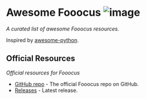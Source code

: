# Awesome Fooocus ![image](https://github.com/sindresorhus/awesome/blob/main/media/badge-flat.svg)
_A curated list of awesome Fooocus resources._

Inspired by [awesome-python](https://awesome-python.com/).

## Official Resources
_Official resources for Fooocus_

- [GitHub repo](https://github.com/lllyasviel/Fooocus) - The official Fooocus repo on GitHub.
- [Releases](https://github.com/lllyasviel/Fooocus/releases) - Latest release.
